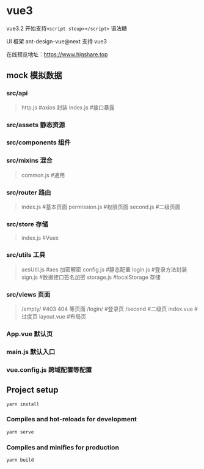 # vue3

vue3.2 开始支持`<script steup></script>` 语法糖

UI 框架 ant-design-vue@next 支持 vue3

在线预览地址：https://www.hlgshare.top

## mock 模拟数据

### src/api

> http.js #axios 封装
> index.js #接口暴露

### src/assets 静态资源

### src/components 组件

### src/mixins 混合

> common.js #通用

### src/router 路由

> index.js #基本页面
> permission.js #权限页面
> second.js #二级页面

### src/store 存储

> index.js #Vuex

### src/utils 工具

> aesUtil.js #aes 加密解密
> config.js #静态配置
> login.js #登录方法封装
> sign.js #数据接口签名加密
> storage.js #localStorage 存储

### src/views 页面

> /empty/ #403 404 等页面
> /login/ #登录页
> /second #二级页
> index.vue #过度页
> layout.vue #布局页

### App.vue 默认页

### main.js 默认入口

### vue.config.js 跨域配置等配置

## Project setup

```
yarn install
```

### Compiles and hot-reloads for development

```
yarn serve
```

### Compiles and minifies for production

```
yarn build
```
